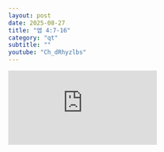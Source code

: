 ```yaml
---
layout: post
date: 2025-08-27
title: "엡 4:7-16"
category: "qt"
subtitle: ""
youtube: "Ch_dRhyzlbs"
---
```


<div class="youtube margin-large">
    <iframe src="https://www.youtube.com/embed/Ch_dRhyzlbs" title="YouTube video player" frameborder="0" allow="accelerometer; autoplay; clipboard-write; encrypted-media; gyroscope; picture-in-picture; web-share" allowfullscreen></iframe>
</div>


